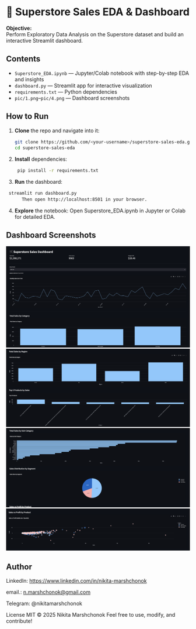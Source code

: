 # 🚀 Superstore Sales EDA & Dashboard

**Objective:**  
Perform Exploratory Data Analysis on the Superstore dataset and build an interactive Streamlit dashboard.





## Contents
- `Superstore_EDA.ipynb` — Jupyter/Colab notebook with step-by-step EDA and insights  
- `dashboard.py`        — Streamlit app for interactive visualization  
- `requirements.txt`    — Python dependencies  
-  `pic/1.png`–`pic/4.png` — Dashboard screenshots 





## How to Run
1. **Clone** the repo and navigate into it:  
   ```bash
   git clone https://github.com/<your-username>/superstore-sales-eda.git
   cd superstore-sales-eda
2. **Install** dependencies:
   ```bash
    pip install -r requirements.txt
3. **Run** the dashboard:
  ```bash
   streamlit run dashboard.py
        Then open http://localhost:8501 in your browser.
```
4. **Explore** the notebook:
  Open Superstore_EDA.ipynb in Jupyter or Colab for detailed EDA.


## Dashboard Screenshots
![Monthly Sales & Category](pic/1.png)
![Total Sales by Region and Top 5 Products](pic/2.png)
![Sales by Sub-Category and Segment](pic/3.png)
![Sales vs Profit by Product](pic/4.png)





## Author 
LinkedIn: https://www.linkedin.com/in/nikita-marshchonok

email.: n.marshchonok@gmail.com

Telegram: @nikitamarshchonok

License MIT © 2025 Nikita Marshchonok Feel free to use, modify, and contribute!
   
